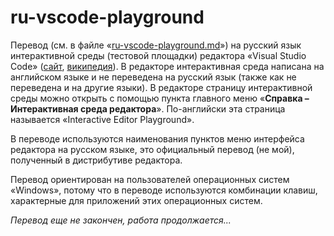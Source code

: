 # ru-vscode-playground
Перевод (см. в файле «[ru-vscode-playground.md](ru-vscode-playground.md)») на русский язык интерактивной среды (тестовой площадки) редактора «Visual Studio Code» ([сайт](https://code.visualstudio.com), [википедия](https://ru.wikipedia.org/wiki/Visual_Studio_Code)). В редакторе интерактивная среда написана на английском языке и не переведена на русский язык (также как не переведена и на другие языки). В редакторе страницу интерактивной среды можно открыть с помощью пункта главного меню «__Справка&nbsp;– Интерактивная среда редактора__». По-английски эта страница называется «Interactive Editor Playground».

В переводе используются наименования пунктов меню интерфейса редактора на русском языке, это официальный перевод (не мой), полученный в дистрибутиве редактора.

Перевод ориентирован на пользователей операционных систем «Windows», потому что в переводе используются комбинации клавиш, характерные для приложений этих операционных систем.

_Перевод еще не закончен, работа продолжается..._
